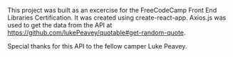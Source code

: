 This project was built as an excercise for the FreeCodeCamp Front End Libraries Certification.
It was created using create-react-app. Axios.js was used to get the data from the API at https://github.com/lukePeavey/quotable#get-random-quote.

Special thanks for this API to the fellow camper Luke Peavey.
